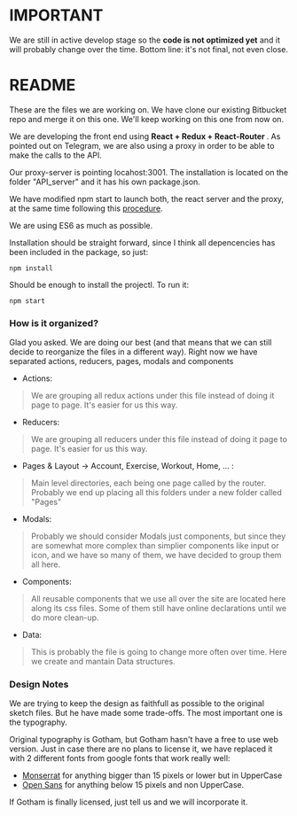 # IMPORTANT #

We are still in active develop stage so the <b>code is not optimized yet</b> and it will probably change over the time. Bottom line: it's not final, not even close.


# README #

These are the files we are working on. We have clone our existing Bitbucket repo and merge it on this one. We'll keep working on this one from now on.

We are developing the front end using <b>React + Redux + React-Router </b>. As pointed out on Telegram,  we are also using a proxy in order to be able to make the calls to the API.

Our proxy-server is pointing locahost:3001. The installation is located on the folder "API_server" and it has his own package.json.

We have modified npm start to launch both, the react server and the proxy, at the same time following this [procedure](https://www.fullstackreact.com/articles/using-create-react-app-with-a-server/).

We are using ES6 as much as possible.

Installation should be straight forward, since I think all depencencies has been included in the package, so just:
```
npm install
```
Should be enough to install the projectl. To run it:
```
npm start
```

### How is it organized? ###

Glad you asked. We are doing our best (and that means that we can still decide to reorganize the files in a different way). Right now we have separated actions, reducers, pages, modals and components

* Actions:
> We are grouping all redux actions under this file instead of doing it page to page. It's easier for us this way.

* Reducers:
> We are grouping all reducers under this file instead of doing it page to page. It's easier for us this way.

* Pages & Layout -> Account, Exercise, Workout, Home, ... : 
> Main level directories, each being one page called by the router. Probably we end up placing all this folders under a new folder called "Pages"

* Modals:
> Probably we should consider Modals just components, but since they are somewhat more complex than simplier components like input or icon, and we have so many of them, we have decided to group them all here.

* Components:
> All reusable components that we use all over the site are located here along its css files. Some of them still have online declarations until we do more clean-up.

* Data:
> This is probably the file is going to change more often over time. Here we create and mantain Data structures.


### Design Notes ###

We are trying to keep the design as faithfull as possible to the original sketch files. But he have made some trade-offs. The most important one is the typography.

Original typography is Gotham, but Gotham hasn't have a free to use web version. Just in case there are no plans to license it, we have replaced it with 2 different fonts from google fonts that work really well:

* [Monserrat](https://fonts.google.com/specimen/Montserrat)  for anything bigger than 15 pixels or lower but in UpperCase
* [Open Sans](https://fonts.google.com/specimen/Open+Sans) for anything below 15 pixels and non UpperCase.

If Gotham is finally licensed, just tell us and we will incorporate it.
